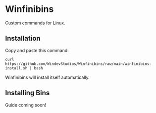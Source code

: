 # Winfinibins
Custom commands for Linux.
## Installation
Copy and paste this command:
```
curl https://github.com/WindevStudios/Winfinibins/raw/main/winfinibins-install.sh | bash
```
Winfinibins will install itself automatically.
## Installing Bins
Guide coming soon!
